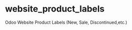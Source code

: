 website_product_labels
======================

Odoo Website Product Labels (New, Sale, Discontinued,etc.)
